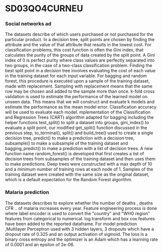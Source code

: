 # SD03QO4CURNEU
### Social networks ad
The datasets describe of which users purchased or not purchased for the particular product.
In a decision tree, split points are chosen by finding the attribute and the value of that attribute that results in the lowest cost.
For classification problems, this cost function is often the Gini index, that calculates the purity of the groups of data created by the split point. A Gini index of 0 is perfect purity where class values are perfectly separated into two groups, in the case of a two-class classification problem.
Finding the best split point in a decision tree involves evaluating the cost of each value in the training dataset for each input variable.
For bagging and random forest, this procedure is executed upon a sample of the training dataset, made with replacement. Sampling with replacement means that the same row may be chosen and added to the sample more than once.
k-fold cross validation is used to estimate the performance of the learned model on unseen data. This means that we will construct and evaluate k models and estimate the performance as the mean model error. Classification accuracy will be used to evaluate each model.
mplementation of the Classification and Regression Trees (CART) algorithm adapted for bagging including the helper functions test_split() to split a dataset into groups, gini_index() to evaluate a split point, our modified get_split() function discussed in the previous step, to_terminal(), split() and build_tree() used to create a single decision tree, predict() to make a prediction with a decision tree, subsample() to make a subsample of the training dataset and bagging_predict() to make a prediction with a list of decision trees.
A new function name random_forest() is developed that first creates a list of decision trees from subsamples of the training dataset and then uses them to make predictions.
Deep trees were constructed with a max depth of 10 and a minimum number of training rows at each node of 1. Samples of the training dataset were created with the same size as the original dataset, which is a default expectation for the Random Forest algorithm.

### Malaria prediction
The datasets describes to explore whether the number of deaths , deaths CFR .. of malaria increases every year.
Feature engineering process is done where label encoder is used to convert the "country" and "WHO region" features from categorical to numerical.
log transform and box cox features have been added to the reported dataframe.
For model prediction ,Multilayer Perceptron used  with 3 hidden layers, 3 dropouts which have a dropout rate of 0.325 and an output activation of sigmoid. The loss is a binary cross entropy and the optimizer is an Adam which has a learning rate of 0.0001 and an epsilon of 2e-06.
